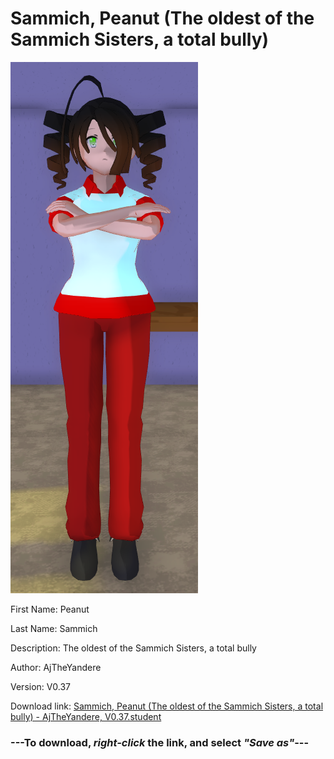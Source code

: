 # Sammich, Peanut (The oldest of the Sammich Sisters, a total bully)

<img src = "https://raw.githubusercontent.com/Arbiter1223/Daigaku-Gurashi-Custom-Students/master/Students/Files/Sammich%2C%20Peanut%20(The%20oldest%20of%20the%20Sammich%20Sisters%2C%20a%20total%20bully).png">

First Name: Peanut

Last Name: Sammich

Description: The oldest of the Sammich Sisters, a total bully

Author: AjTheYandere

Version: V0.37

Download link: <a href="https://raw.githubusercontent.com/Arbiter1223/Daigaku-Gurashi-Custom-Students/master/Students/Files/Sammich%2C%20Peanut%20(The%20oldest%20of%20the%20Sammich%20Sisters%2C%20a%20total%20bully)%20-%20AjTheYandere%2C%20V0.37.student">Sammich, Peanut (The oldest of the Sammich Sisters, a total bully) - AjTheYandere, V0.37.student</a>

### ---**To download, _right-click_ the link, and select _"Save as"_**---
